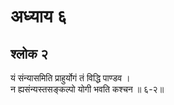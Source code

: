 # अध्याय ६

## श्लोक २

यं संन्यासमिति प्राहुर्योगं तं विद्धि पाण्डव ।<br>न ह्यसंन्यस्तसङ्कल्पो योगी भवति कश्चन ॥ ६-२॥<br><br>

